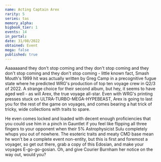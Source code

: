 ```yaml
---
name: Acting Captain Arex
rarity: 5
series: tas
memory_alpha:
bigbook_tier: 1
events: 14
in_portal:
date: 31/08/2022
obtained: Event
mega: false
published: true
---
```


Aaaaaaand they don't stop coming and they don't stop coming and they don't stop coming and they don't stop coming - little known fact, Smash Mouth's 1999 hit was actually written by Greg Camp in a precognitive fugue state where he predicted WRG's production of top ten voyage crew in Q2/3 of 2022. A strange choice for their second album, but hey, it seems to have aged well - as will Arex, the true voyage all-star. Even with WRG's printing presses stuck on ULTRA-TURBO-MEGA-HYPEBEAST, Arex is going to last you for the rest of the game on voyages, and comes bearing a hat trick of tricky, wide collections with traits to spare. 

He even comes locked and loaded with decent enough proficiencies that you could use him in a pinch in Gauntlet if you feel like flipping all three fingers to your opponent when their 5% Astrophysicist Sulu completely whups you out of nowhere. The esoteric traits and meaty CMD base mean he won't be a complete event non-entity, but this is first and foremost a voyager, so get out there, grab a copy of this Edosian, and make your voyages E-go-go-gosian. Oh, and give Courier Burnham her notice on the way out, would you?
